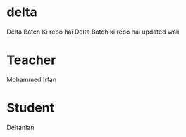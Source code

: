 # delta
Delta Batch Ki repo hai
Delta Batch ki repo hai updated wali 

# Teacher
Mohammed Irfan
# Student 
Deltanian

